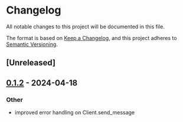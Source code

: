 # Changelog
All notable changes to this project will be documented in this file.

The format is based on [Keep a Changelog](https://keepachangelog.com/en/1.0.0/),
and this project adheres to [Semantic Versioning](https://semver.org/spec/v2.0.0.html).

## [Unreleased]

## [0.1.2](https://github.com/samkeen/llm-api-adapter/compare/v0.1.1...v0.1.2) - 2024-04-18

### Other
- improved error handling on Client.send_message
